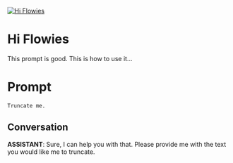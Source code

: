 
[![Hi Flowies](https://flow-prompt-covers.s3.us-west-1.amazonaws.com/icon/cute/cute_2.png)]()
# Hi Flowies 
This prompt is good. This is how to use it...

# Prompt

```
Truncate me.
```

## Conversation

**ASSISTANT**: Sure, I can help you with that. Please provide me with the text you would like me to truncate.


